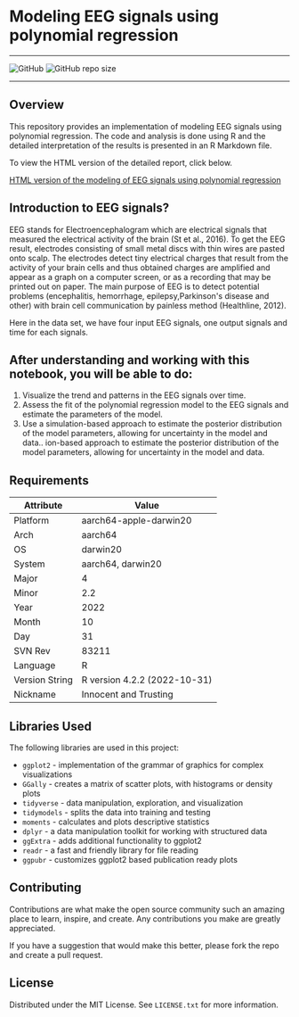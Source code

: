 # Modeling EEG signals using polynomial regression

---
![GitHub](https://img.shields.io/github/license/maladeep/Modeling-EEG-signals-using-polynomial-regression-in-R) 
![GitHub repo size](https://img.shields.io/github/repo-size/maladeep/Modeling-EEG-signals-using-polynomial-regression-in-R)

---
## Overview

This repository provides an implementation of modeling EEG signals using polynomial regression. The code and analysis is done using R and the detailed interpretation of the results is presented in an R Markdown file.

To view the HTML version of the detailed report, click below. 

[HTML version of the modeling of EEG signals using polynomial regression](https://rpubs.com/mala101/eegmodeling)



## Introduction to EEG signals?

<a href='https://external-content.duckduckgo.com/iu/?u=https%3A%2F%2Fstatic1.squarespace.com%2Fstatic%2F56530999e4b0991ab31b67b1%2Ft%2F57485e378a65e22d87e5a155%2F1464360526430%2F&f=1&nofb=1&ipt=43a80badae603840e97e1f550187a8e3f13333fb7a3db115ff3c0c356233a826&ipo=images'><img src='https://external-content.duckduckgo.com/iu/?u=https%3A%2F%2Fstatic1.squarespace.com%2Fstatic%2F56530999e4b0991ab31b67b1%2Ft%2F57485e378a65e22d87e5a155%2F1464360526430%2F&f=1&nofb=1&ipt=43a80badae603840e97e1f550187a8e3f13333fb7a3db115ff3c0c356233a826&ipo=images' align="right" height="12.5" /></a>

EEG stands for Electroencephalogram which are electrical signals that measured the electrical activity of the brain (St et al., 2016). 
To get the EEG result, electrodes consisting of small metal discs with thin wires are pasted onto scalp. The electrodes detect tiny electrical charges that result from the activity of your brain cells and thus obtained charges are amplified and appear as a graph on a computer screen, or as a recording that may be printed out on paper. 
The main purpose of EEG is to detect potential problems (encephalitis, hemorrhage, epilepsy,Parkinson's disease and other) with brain cell communication by painless method (Healthline, 2012).

Here in the data set, we have four input EEG signals, one output signals and time for each signals.


## After understanding and working with this notebook, you will be able to do:

1. Visualize the trend and patterns in the EEG signals over time.
2. Assess the fit of the polynomial regression model to the EEG signals and estimate the parameters of the model.
3. Use a simulation-based approach to estimate the posterior distribution of the model parameters, allowing for uncertainty in the model and data..
ion-based approach to estimate the posterior distribution of the model parameters, allowing for uncertainty in the model and data.

## Requirements

| Attribute | Value |
| --- | --- |
| Platform | aarch64-apple-darwin20 |
| Arch | aarch64 |
| OS | darwin20 |
| System | aarch64, darwin20 |
| Major | 4 |
| Minor | 2.2 |
| Year | 2022 |
| Month | 10 |
| Day | 31 |
| SVN Rev | 83211 |
| Language | R |
| Version String | R version 4.2.2 (2022-10-31) |
| Nickname | Innocent and Trusting |


## Libraries Used

The following libraries are used in this project:

- `ggplot2` - implementation of the grammar of graphics for complex visualizations
- `GGally` - creates a matrix of scatter plots, with histograms or density plots
- `tidyverse` - data manipulation, exploration, and visualization
- `tidymodels` - splits the data into training and testing
- `moments` - calculates and plots descriptive statistics
- `dplyr` - a data manipulation toolkit for working with structured data
- `ggExtra` - adds additional functionality to ggplot2
- `readr` - a fast and friendly library for file reading
- `ggpubr` - customizes ggplot2 based publication ready plots



## Contributing

Contributions are what make the open source community such an amazing place to learn, inspire, and create. Any contributions you make are greatly appreciated.

If you have a suggestion that would make this better, please fork the repo and create a pull request.


## License

Distributed under the MIT License. See `LICENSE.txt` for more information.





